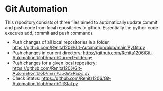 # Git Automation

This repository consists of three files aimed to automatically update commit and push code from local repositories to github. Essentially the python code executes add, commit and push commands.   

- Push changes of all local repositories in a folder:  https://github.com/Renita1206/Git-Automation/blob/main/PyGit.py  
- Push changes in current directory: https://github.com/Renita1206/Git-Automation/blob/main/CurrentFolder.py  
- Push changes for a given local repository: https://github.com/Renita1206/Git-Automation/blob/main/UpdateRepo.py  
- Check Status: https://github.com/Renita1206/Git-Automation/blob/main/GitStat.py